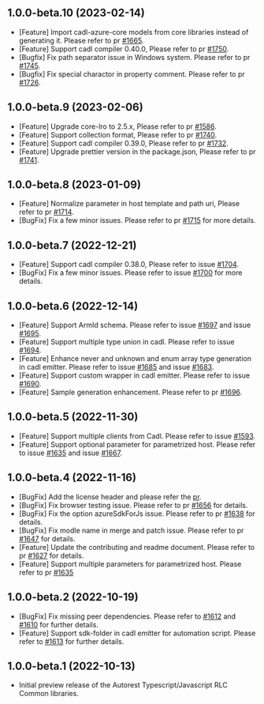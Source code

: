 ## 1.0.0-beta.10 (2023-02-14)

- [Feature] Import cadl-azure-core models from core libraries instead of generating it. Please refer to pr [#1665](https://github.com/Azure/autorest.typescript/pull/1665).
- [Feature] Support cadl compiler 0.40.0, Please refer to pr [#1750](https://github.com/Azure/autorest.typescript/pull/1750).
- [Bugfix] Fix path separator issue in Windows system. Please refer to pr [#1745](https://github.com/Azure/autorest.typescript/pull/1745).
- [Bugfix] Fix special charactor in property comment. Please refer to pr [#1726](https://github.com/Azure/autorest.typescript/pull/1726).

## 1.0.0-beta.9 (2023-02-06)

- [Feature] Upgrade core-lro to 2.5.x, Please refer to pr [#1586](https://github.com/Azure/autorest.typescript/pull/1586).
- [Feature] Support collection format, Please refer to pr [#1740](https://github.com/Azure/autorest.typescript/pull/1740).
- [Feature] Support cadl compiler 0.39.0, Please refer to pr [#1732](https://github.com/Azure/autorest.typescript/pull/1732).
- [Feature] Upgrade prettier version in the package.json, Please refer to pr [#1741](https://github.com/Azure/autorest.typescript/pull/1741).

## 1.0.0-beta.8 (2023-01-09)

- [Feature] Normalize parameter in host template and path uri, Please refer to pr [#1714](https://github.com/Azure/autorest.typescript/pull/1714).
- [BugFix] Fix a few minor issues. Please refer to pr [#1715](https://github.com/Azure/autorest.typescript/pull/1715) for more details.

## 1.0.0-beta.7 (2022-12-21)

- [Feature] Support cadl compiler 0.38.0, Please refer to issue [#1704](https://github.com/Azure/autorest.typescript/pull/1704).
- [BugFix] Fix a few minor issues. Please refer to issue [#1700](https://github.com/Azure/autorest.typescript/pull/1700) for more details.

## 1.0.0-beta.6 (2022-12-14)

- [Feature] Support ArmId schema. Please refer to issue [#1697](https://github.com/Azure/autorest.typescript/pull/1697) and issue [#1695](https://github.com/Azure/autorest.typescript/pull/1695).
- [Feature] Support multiple type union in cadl. Please refer to issue [#1694](https://github.com/Azure/autorest.typescript/pull/1694).
- [Feature] Enhance never and unknown and enum array type generation in cadl emitter. Please refer to issue [#1685](https://github.com/Azure/autorest.typescript/pull/1685) and issue [#1683](https://github.com/Azure/autorest.typescript/pull/1683).
- [Feature] Support custom wrapper in cadl emitter. Please refer to issue [#1690](https://github.com/Azure/autorest.typescript/pull/1690).
- [Feature] Sample generation enhancement. Please refer to pr [#1696](https://github.com/Azure/autorest.typescript/pull/1696).

## 1.0.0-beta.5 (2022-11-30)

- [Feature] Support multiple clients from Cadl. Please refer to issue [#1593](https://github.com/Azure/autorest.typescript/issues/1593).
- [Feature] Support optional parameter for parametrized host. Please refer to issue [#1635](https://github.com/Azure/autorest.typescript/issues/1635) and issue [#1667](https://github.com/Azure/autorest.typescript/issues/1667).

## 1.0.0-beta.4 (2022-11-16)

- [BugFix] Add the license header and please refer the [pr](https://github.com/Azure/autorest.typescript/pull/1663).
- [BugFix] Fix browser testing issue. Please refer to pr [#1656](https://github.com/Azure/autorest.typescript/pull/1656) for details.
- [BugFix] Fix the option azureSdkForJs issue. Please refer to pr [#1638](https://github.com/Azure/autorest.typescript/pull/1638) for details.
- [BugFix] Fix modle name in merge and patch issue. Please refer to pr [#1647](https://github.com/Azure/autorest.typescript/pull/1647) for details.
- [Feature] Update the contributing and readme document. Please refer to pr [#1627](https://github.com/Azure/autorest.typescript/pull/1627) for details.
- [Feature] Support multiple parameters for parametrized host. Please refer to pr [#1635](https://github.com/Azure/autorest.typescript/issues/1635)

## 1.0.0-beta.2 (2022-10-19)

- [BugFix] Fix missing peer dependencies. Please refer to [#1612](https://github.com/Azure/autorest.typescript/pull/1612) and [#1610](https://github.com/Azure/autorest.typescript/pull/1610) for further details.
- [Feature] Support sdk-folder in cadl emitter for automation script. Please refer to [#1613](https://github.com/Azure/autorest.typescript/pull/1613) for further details.

## 1.0.0-beta.1 (2022-10-13)

- Initial preview release of the Autorest Typescript/Javascript RLC Common libraries.
